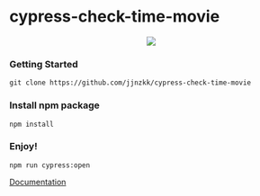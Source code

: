 # cypress-check-time-movie

<p align="center">
  <img src="https://cdn-images-1.medium.com/max/1600/1*zj4Bx6WYiI4XKC6zt7QvhA.png"/>
</p>

### Getting Started

```
git clone https://github.com/jjnzkk/cypress-check-time-movie
```

### Install npm package

```
npm install
```

### Enjoy!
```
npm run cypress:open
```

[Documentation](https://medium.com/@pichavarit.p/%E0%B9%80%E0%B8%A3%E0%B8%B4%E0%B9%88%E0%B8%A1%E0%B8%95%E0%B9%89%E0%B8%99%E0%B9%80%E0%B8%82%E0%B8%B5%E0%B8%A2%E0%B8%99-automated-test-%E0%B8%94%E0%B9%89%E0%B8%A7%E0%B8%A2-cypress-io-%E0%B9%81%E0%B8%9A%E0%B8%9A%E0%B8%A5%E0%B8%87%E0%B8%A1%E0%B8%B7%E0%B8%AD%E0%B8%97%E0%B8%B3-dcda05f3a585)
